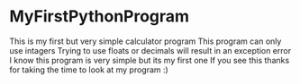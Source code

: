 # MyFirstPythonProgram
This is my first but very simple calculator program
This program can only use intagers
Trying to use floats or decimals will result in an exception error
I know this program is very simple but its my first one
If you see this thanks for taking the time to look at my program :)
